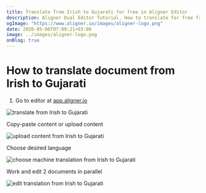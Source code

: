 ```yaml
---
title: Translate from Irish to Gujarati for free in Aligner Editor
description: Aligner Dual Editor Tutorial. How to translate for free from Irish to Gujarati. Aligner is multilingual document management platform. 
ogImage: "https://www.aligner.io/images/aligner-logo.png"
date: 2020-05-06T07:09:21+03:00
image: ../images/aligner-logo.png
onBlog: true
---
```


# How to translate document from Irish to Gujarati

1. Go to editor at [app.aligner.io](https://app.aligner.io "Aligner App web page")

![translate from Irish to Gujarati](../aligner-blank-editor.png "translate from Irish to Gujarati")

Copy-paste content or upload content

![upload content from Irish to Gujarati](../aligner-uploaded-document.png "upload content from Irish to Gujarati")

Choose desired language

![choose machine translation from Irish to Gujarati](../aligner-language-dropdown.png "choose machine translation from Irish to Gujarati")

Work and edit 2 documents in parallel

![edit translation from Irish to Gujarati](../aligner-double-sitded-editor.png "edit translation from Irish to Gujarati")

